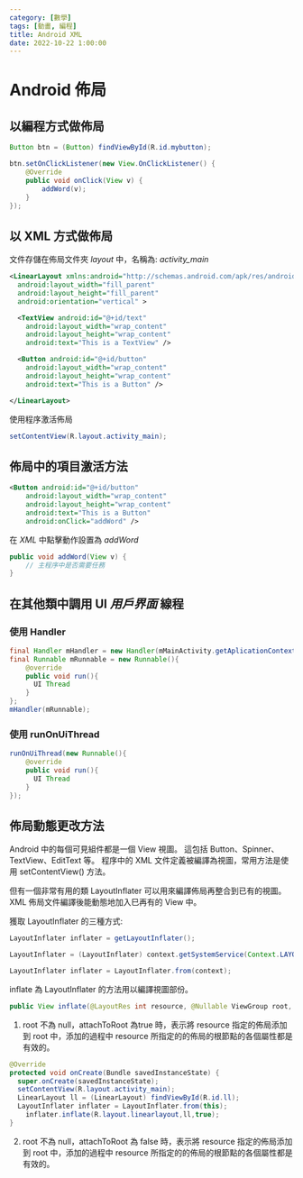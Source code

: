 ```yaml
---
category: [數學]
tags: [動畫, 編程]
title: Android XML
date: 2022-10-22 1:00:00
---
```


<style>
  table {
    width: 100%
    }
  td {
    vertical-align: center;
    text-align: center;
  }
  table.inputT{
    margin: 10px;
    width: auto;
    margin-left: auto;
    margin-right: auto;
    border: none;
  }
  input{
    text-align: center;
    padding: 0px 10px;
  }
</style>

# Android 佈局

## 以編程方式做佈局

```java
Button btn = (Button) findViewById(R.id.mybutton);

btn.setOnClickListener(new View.OnClickListener() {
    @Override
    public void onClick(View v) {
        addWord(v);
    }
});

```

## 以 XML 方式做佈局

文件存儲在佈局文件夾 *layout* 中，名稱為: *activity_main*

```xml
<LinearLayout xmlns:android="http://schemas.android.com/apk/res/android"
  android:layout_width="fill_parent"
  android:layout_height="fill_parent"
  android:orientation="vertical" >

  <TextView android:id="@+id/text"
    android:layout_width="wrap_content"
    android:layout_height="wrap_content"
    android:text="This is a TextView" />

  <Button android:id="@+id/button"
    android:layout_width="wrap_content"
    android:layout_height="wrap_content"
    android:text="This is a Button" />

</LinearLayout>
```

使用程序激活佈局

```java
setContentView(R.layout.activity_main);
```

## 佈局中的項目激活方法

```xml
<Button android:id="@+id/button"
    android:layout_width="wrap_content"
    android:layout_height="wrap_content"
    android:text="This is a Button"
    android:onClick="addWord" />
```

在 *XML* 中點擊動作設置為 *addWord*

```java
public void addWord(View v) {
    // 主程序中是否需要任務
}
```

## 在其他類中調用 UI *用戶界面* 線程

### 使用 **Handler**

```java
final Handler mHandler = new Handler(mMainActivity.getAplicationContext().getMainLooper());
final Runnable mRunnable = new Runnable(){
    @override
    public void run(){
      UI Thread
    }
};
mHandler(mRunnable);
```

### 使用 **runOnUiThread**

```java
runOnUiThread(new Runnable(){
    @override
    public void run(){
      UI Thread
    }
});
```
## 佈局動態更改方法

Android 中的每個可見組件都是一個 View 視圖。 這包括 Button、Spinner、TextView、EditText 等。 程序中的 XML 文件定義被編譯為視圖，常用方法是使用 setContentView() 方法。

但有一個非常有用的類 LayoutInflater 可以用來編譯佈局再整合到已有的視圖。
XML 佈局文件編譯後能動態地加入巳再有的 View 中。


獲取 LayoutInflater 的三種方式:

```java
LayoutInflater inflater = getLayoutInflater(); 

LayoutInflater = (LayoutInflater) context.getSystemService(Context.LAYOUT_INFLATER_SERVICE);

LayoutInflater inflater = LayoutInflater.from(context);
```

inflate 為 LayoutInflater 的方法用以編譯視圖部份。


```java
public View inflate(@LayoutRes int resource, @Nullable ViewGroup root, boolean attachToRoot)
```

1. root 不為 null，attachToRoot 為true 時，表示將 resource 指定的佈局添加到 root 中，添加的過程中 resource 所指定的的佈局的根節點的各個屬性都是有效的。

```java
@Override
protected void onCreate(Bundle savedInstanceState) {
  super.onCreate(savedInstanceState);
  setContentView(R.layout.activity_main);
  LinearLayout ll = (LinearLayout) findViewById(R.id.ll);
  LayoutInflater inflater = LayoutInflater.from(this);  
    inflater.inflate(R.layout.linearlayout,ll,true);
}
```

2. root 不為 null，attachToRoot 為 false 時，表示將 resource 指定的佈局添加到 root 中，添加的過程中 resource 所指定的的佈局的根節點的各個屬性都是有效的。






